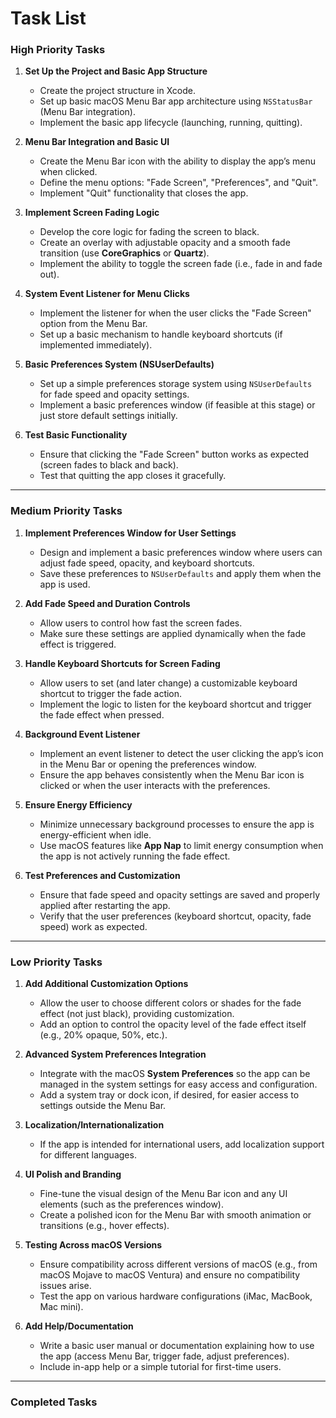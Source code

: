 # Task List

### **High Priority Tasks**
1. **Set Up the Project and Basic App Structure**  
   - Create the project structure in Xcode.
   - Set up basic macOS Menu Bar app architecture using `NSStatusBar` (Menu Bar integration).
   - Implement the basic app lifecycle (launching, running, quitting).

2. **Menu Bar Integration and Basic UI**  
   - Create the Menu Bar icon with the ability to display the app’s menu when clicked.
   - Define the menu options: "Fade Screen", "Preferences", and "Quit".
   - Implement "Quit" functionality that closes the app.

3. **Implement Screen Fading Logic**  
   - Develop the core logic for fading the screen to black.
   - Create an overlay with adjustable opacity and a smooth fade transition (use **CoreGraphics** or **Quartz**).
   - Implement the ability to toggle the screen fade (i.e., fade in and fade out).
   
4. **System Event Listener for Menu Clicks**  
   - Implement the listener for when the user clicks the "Fade Screen" option from the Menu Bar.
   - Set up a basic mechanism to handle keyboard shortcuts (if implemented immediately).
   
5. **Basic Preferences System (NSUserDefaults)**  
   - Set up a simple preferences storage system using `NSUserDefaults` for fade speed and opacity settings.
   - Implement a basic preferences window (if feasible at this stage) or just store default settings initially.
   
6. **Test Basic Functionality**  
   - Ensure that clicking the "Fade Screen" button works as expected (screen fades to black and back).
   - Test that quitting the app closes it gracefully.
   
---

### **Medium Priority Tasks**
1. **Implement Preferences Window for User Settings**  
   - Design and implement a basic preferences window where users can adjust fade speed, opacity, and keyboard shortcuts.
   - Save these preferences to `NSUserDefaults` and apply them when the app is used.

2. **Add Fade Speed and Duration Controls**  
   - Allow users to control how fast the screen fades.
   - Make sure these settings are applied dynamically when the fade effect is triggered.

3. **Handle Keyboard Shortcuts for Screen Fading**  
   - Allow users to set (and later change) a customizable keyboard shortcut to trigger the fade action.
   - Implement the logic to listen for the keyboard shortcut and trigger the fade effect when pressed.

4. **Background Event Listener**  
   - Implement an event listener to detect the user clicking the app’s icon in the Menu Bar or opening the preferences window.
   - Ensure the app behaves consistently when the Menu Bar icon is clicked or when the user interacts with the preferences.
   
5. **Ensure Energy Efficiency**  
   - Minimize unnecessary background processes to ensure the app is energy-efficient when idle.
   - Use macOS features like **App Nap** to limit energy consumption when the app is not actively running the fade effect.

6. **Test Preferences and Customization**  
   - Ensure that fade speed and opacity settings are saved and properly applied after restarting the app.
   - Verify that the user preferences (keyboard shortcut, opacity, fade speed) work as expected.

---

### **Low Priority Tasks**
1. **Add Additional Customization Options**  
   - Allow the user to choose different colors or shades for the fade effect (not just black), providing customization.
   - Add an option to control the opacity level of the fade effect itself (e.g., 20% opaque, 50%, etc.).

2. **Advanced System Preferences Integration**  
   - Integrate with the macOS **System Preferences** so the app can be managed in the system settings for easy access and configuration.
   - Add a system tray or dock icon, if desired, for easier access to settings outside the Menu Bar.

3. **Localization/Internationalization**  
   - If the app is intended for international users, add localization support for different languages.
   
4. **UI Polish and Branding**  
   - Fine-tune the visual design of the Menu Bar icon and any UI elements (such as the preferences window).
   - Create a polished icon for the Menu Bar with smooth animation or transitions (e.g., hover effects).
   
5. **Testing Across macOS Versions**  
   - Ensure compatibility across different versions of macOS (e.g., from macOS Mojave to macOS Ventura) and ensure no compatibility issues arise.
   - Test the app on various hardware configurations (iMac, MacBook, Mac mini).

6. **Add Help/Documentation**  
   - Write a basic user manual or documentation explaining how to use the app (access Menu Bar, trigger fade, adjust preferences).
   - Include in-app help or a simple tutorial for first-time users.

---

### **Completed Tasks**
